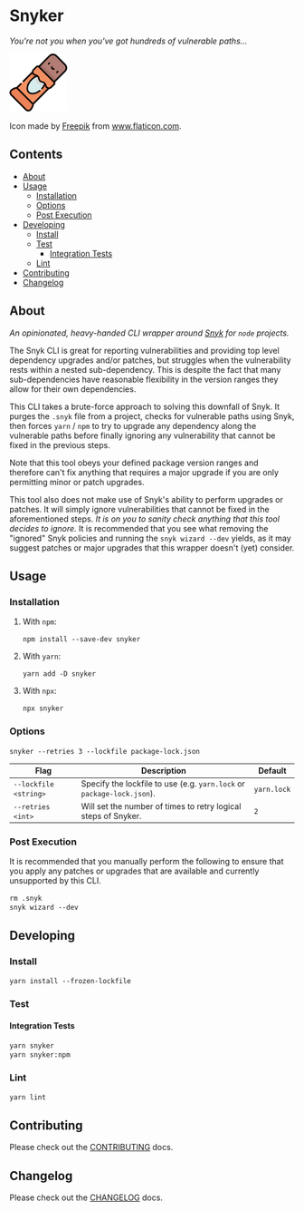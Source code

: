 # Snyker

_You're not you when you've got hundreds of vulnerable paths..._

![A Chocolate Snack](./snack.png)

Icon made by <a href="https://www.flaticon.com/authors/freepik" title="Freepik">Freepik</a> from <a href="https://www.flaticon.com/" title="Flaticon">www.flaticon.com</a>.

## Contents

<!-- toc -->

- [About](#about)
- [Usage](#usage)
  - [Installation](#installation)
  - [Options](#options)
  - [Post Execution](#post-execution)
- [Developing](#developing)
  - [Install](#install)
  - [Test](#test)
    - [Integration Tests](#integration-tests)
  - [Lint](#lint)
- [Contributing](#contributing)
- [Changelog](#changelog)

<!-- tocstop -->

## About

_An opinionated, heavy-handed CLI wrapper around [Snyk](https://snyk.io/) for `node` projects._

The Snyk CLI is great for reporting vulnerabilities and providing top level dependency upgrades and/or patches, but struggles when the vulnerability rests within a nested sub-dependency. This is despite the fact that many sub-dependencies have reasonable flexibility in the version ranges they allow for their own dependencies.

This CLI takes a brute-force approach to solving this downfall of Snyk. It purges the `.snyk` file from a project, checks for vulnerable paths using Snyk, then forces `yarn` / `npm` to try to upgrade any dependency along the vulnerable paths before finally ignoring any vulnerability that cannot be fixed in the previous steps.

Note that this tool obeys your defined package version ranges and therefore can't fix anything that requires a major upgrade if you are only permitting minor or patch upgrades.

This tool also does not make use of Snyk's ability to perform upgrades or patches. It will simply ignore vulnerabilities that cannot be fixed in the aforementioned steps. _It is on you to sanity check anything that this tool decides to ignore._ It is recommended that you see what removing the "ignored" Snyk policies and running the `snyk wizard --dev` yields, as it may suggest patches or major upgrades that this wrapper doesn't (yet) consider.

## Usage

### Installation

1. With `npm`:

   ```console
   npm install --save-dev snyker
   ```

1. With `yarn`:

   ```console
   yarn add -D snyker
   ```

1. With `npx`:

   ```console
   npx snyker
   ```

### Options

```console
snyker --retries 3 --lockfile package-lock.json
```

| Flag                  | Description                                                                    | Default     |
| --------------------- | ------------------------------------------------------------------------------ | ----------- |
| `--lockfile <string>` | Specify the lockfile to use (e.g. `yarn.lock` or `package-lock.json`).         | `yarn.lock` |
| `--retries <int>`     | Will set the number of times to retry logical steps of Snyker.                 | `2`         |

### Post Execution

It is recommended that you manually perform the following to ensure that you apply any patches or upgrades that are available and currently unsupported by this CLI.

```console
rm .snyk
snyk wizard --dev
```

## Developing

### Install

```console
yarn install --frozen-lockfile
```

### Test

#### Integration Tests

```console
yarn snyker
yarn snyker:npm
```

### Lint

```console
yarn lint
```

## Contributing

Please check out the [CONTRIBUTING](./docs/CONTRIBUTING.md) docs.

## Changelog

Please check out the [CHANGELOG](./docs/CHANGELOG.md) docs.
